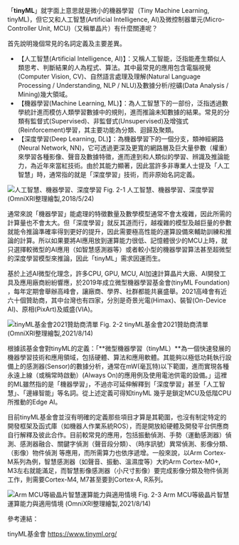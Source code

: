「**tinyML**」就字面上意思就是微小的機器學習（Tiny Machine Learning, tinyML)，但它又和人工智慧(Artificial Intelligence, AI)及微控制器單元(Micro-Controller Unit, MCU)（又稱單晶片）有什麼關連呢？

首先說明幾個常見的名詞定義及主要差異。

* 【人工智慧(Artificial Intelligence, AI)】：又稱人工智能，泛指能產生類似人類思考、判斷結果的人為程式、算法。其中最常見的應用包含電腦視覺(Computer Vision, CV)、自然語言處理及理解(Natural Language Processing / Understanding, NLP / NLU)及數據分析/挖礦(Data Analysis / Mining)幾大領域。
* 【機器學習(Machine Learning, ML)】：為人工智慧下的一部份，泛指透過數學統計進而模仿人類學習數據中的規則，進而推論未知數據的結果。常見的分類有監督式(Supervised)、非監督式(Unsupervised)及增強式(Reinforcement)學習，其主要功能為分類、迴歸及聚類。
* 【深度學習(Deep Learning, DL)】：為機器學習下的一個分支，類神經網路(Neural Network, NN)，它可透過更深及更寬的網路層及巨大量參數（權重）來學習各種影像、聲音及數據特徵，進而達到和人類似的學習、辨識及推論能力，為近年來當紅技術。由於其能力顯著，因此當許多非專業人士提及「人工智慧」時，通常指的就是「深度學習」技術，而非原始名詞定義。
 
![人工智慧、機器學習、深度學習](https://1.bp.blogspot.com/-XuWHULtnDgk/YULD2a9lvCI/AAAAAAAAEto/d45PphaZEYw5sI7W6M9vZ2d7lCw0cL9owCPcBGAYYCw/s1658/iThome_Day_02_Fig_01.jpg)
Fig. 2-1 人工智慧、機器學習、深度學習 (OmniXRI整理繪製,2018/5/24)

通常來說「機器學習」能處理的特徵數量及數學模型通常不會太複雜，因此所需的計算量也不會太大。但「深度學習」就反其道而行，越複雜的模型及越巨量的參數就能令推論準確率得到更好的提升，因此需要極高性能的運算設備來輔助訓練和推論的計算。所以如果要將AI應用放到運算能力很低、記憶體很少的MCU上時，就只選擇較微型的AI應用（如智慧感測器等）或者較小型的機器學習算法甚至超微型的深度學習模型來推論，因此「tinyML」需求因運而生。

基於上述AI微型化理念，許多CPU, GPU, MCU, AI加速計算晶片大廠、AI開發工具及應用廠商紛紛響應，於2019年成立微型機器學習基金會(tinyML Foundation) ，每年定期會舉辦高峰會，讓廠商、學界、社群都能共襄盛舉。2021高峰會有近六十個贊助商，其中台灣也有四家，分別是奇景光電(Himax)、裝智(On-Device AI)、原相(PixArt)及威盛(VIA)。

![tinyML基金會2021贊助商清單](https://1.bp.blogspot.com/-Wpwl2a-dODE/YULVCd9mTVI/AAAAAAAAEts/TgqLKeF_bIYcLOQ75kxx3D0SxvTjH9eqgCLcBGAsYHQ/s1783/iThome_Day_02_Fig_02.jpg)
Fig. 2-2 tinyML基金會2021贊助商清單 (OmniXRI整理繪製,2021/8/14)

根據該基金會對tinyML的定義：「**微型機器學習（tinyML）**為一個快速發展的機器學習技術和應用領域，包括硬體、算法和應用軟體。其能夠以極低功耗執行設備上的感測器(Sensor)的數據分析，通常在mW(毫瓦特)以下範圍，進而實現各種永遠上線（或稱常時啟動）(Always On)的應用例及使用電池供電的設備。」這裡的ML雖然指的是「機器學習」，不過亦可延伸解釋到「深度學習」甚至「人工智慧」、「邊緣智能」等名詞。從上述定義可得知tinyML 幾乎是鎖定MCU及低階CPU所推動的Edge AI。

目前tinyML基金會並沒有明確的定義那些項目才算是其範圍，也沒有制定特定的開發框架及函式庫（如機器人作業系統ROS），而是開放給硬體及開發平台供應商自行解釋及彼此合作。目前較常見的應用，包括振動偵測、手勢（運動感測器）偵測、感測器融合、關鍵字偵測（聲音段分類）、（時序訊號）異常偵測、影像分類、（影像）物件偵測 等應用，而所需算力也依序遞增。一般來說，以Arm Cortex-M系列為例，智慧感測器（如聲音、振動、溫濕度等）大約Arm Cortex-M0+, M3左右就能滿足，而智慧影像感測器（小尺寸影像）要完成影像分類及物件偵測工作，則需要Cortex-M4, M7甚至要到Cortex-A, R系列。

![Arm MCU等級晶片智慧運算能力與適用情境](https://1.bp.blogspot.com/-7-kEJyqoElQ/YULX3GGseHI/AAAAAAAAEt0/uZbff2UnOns1pE-11D_DgRjvzmxIcsX_gCLcBGAsYHQ/s1654/iThome_Day_02_Fig_03.jpg)
Fig. 2-3 Arm MCU等級晶片智慧運算能力與適用情境 (OmniXRI整理繪製,2021/8/14)

參考連結：

tinyML基金會 https://www.tinyml.org/ 
